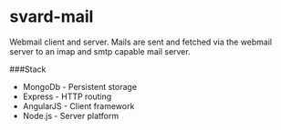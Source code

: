 svard-mail
==========

Webmail client and server. Mails are sent and fetched via the webmail server to an imap and smtp capable mail server.

###Stack

- MongoDb - Persistent storage
- Express - HTTP routing
- AngularJS - Client framework
- Node.js - Server platform